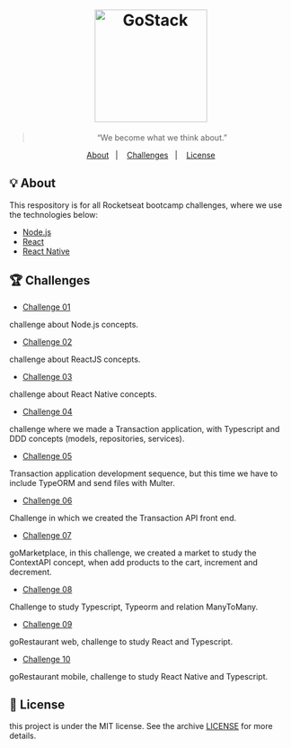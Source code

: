 <h1 align="center">
    <img alt="GoStack" src="https://rocketseat-cdn.s3-sa-east-1.amazonaws.com/bootcamp-header.png" width="200px" />
</h1>

<blockquote align="center">“We become what we think about.”</blockquote>

<p align="center">
  <a href="#bulb-about">About</a>&nbsp;&nbsp;&nbsp;|&nbsp;&nbsp;&nbsp;
  <a href="#trophy-challenges">Challenges</a>&nbsp;&nbsp;&nbsp;|&nbsp;&nbsp;&nbsp;
  <a href="#memo-license">License</a>
</p>

## :bulb: About

<p>This respository is for all Rocketseat bootcamp challenges, where we use the technologies below:</p>

- [Node.js](https://nodejs.org/en/)
- [React](https://reactjs.org/)
- [React Native](https://reactnative.dev/)


## :trophy: Challenges

- <a href="https://github.com/victorvf/challenges-gostack11/tree/master/challenge01">Challenge 01</a>

<p>challenge about Node.js concepts.</p>

- <a href="https://github.com/victorvf/challenges-gostack11/tree/master/challenge02">Challenge 02</a>

<p>challenge about ReactJS concepts.</p>

- <a href="https://github.com/victorvf/challenges-gostack11/tree/master/challenge03">Challenge 03</a>

<p>challenge about React Native concepts.</p>

- <a href="https://github.com/victorvf/challenges-gostack11/tree/master/challenge04">Challenge 04</a>

<p>challenge where we made a Transaction application, with Typescript and DDD concepts (models, repositories, services).</p>

- <a href="https://github.com/victorvf/challenges-gostack11/tree/master/challenge05">Challenge 05</a>

<p>Transaction application development sequence, but this time we have to include TypeORM and send files with Multer.</p>

- <a href="https://github.com/victorvf/challenges-gostack11/tree/master/challenge06">Challenge 06</a>

<p>Challenge in which we created the Transaction API front end.</p>

- <a href="https://github.com/victorvf/challenges-gostack11/tree/master/challenge07">Challenge 07</a>

<p>goMarketplace, in this challenge, we created a market to study the ContextAPI concept, when add products to the cart, increment and decrement.</p>

- <a href="https://github.com/victorvf/challenges-gostack11/tree/master/challenge08">Challenge 08</a>

<p>Challenge to study Typescript, Typeorm and relation ManyToMany.</p>

- <a href="https://github.com/victorvf/challenges-gostack11/tree/master/challenge09">Challenge 09</a>

<p>goRestaurant web, challenge to study React and Typescript.</p>

- <a href="https://github.com/victorvf/challenges-gostack11/tree/master/challenge10">Challenge 10</a>

<p>goRestaurant mobile, challenge to study React Native and Typescript.</p>

## :memo: License

this project is under the MIT license. See the archive [LICENSE](https://github.com/Rocketseat/bootcamp-gostack-desafio-03/blob/master/LICENSE.md) for more details.